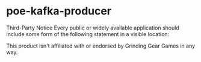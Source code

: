 # poe-kafka-producer

Third-Party Notice
Every public or widely available application should include some form of the following statement in a visible location:

This product isn't affiliated with or endorsed by Grinding Gear Games in any way.